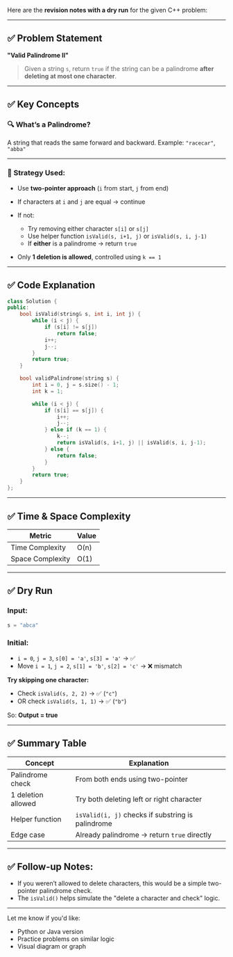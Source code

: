 Here are the **revision notes with a dry run** for the given C++ problem:

---

## ✅ Problem Statement

**"Valid Palindrome II"**

> Given a string `s`, return `true` if the string can be a palindrome **after deleting at most one character**.

---

## ✅ Key Concepts

### 🔍 What’s a Palindrome?

A string that reads the same forward and backward.
Example: `"racecar"`, `"abba"`

---

### 🔁 Strategy Used:

* Use **two-pointer approach** (`i` from start, `j` from end)
* If characters at `i` and `j` are equal → continue
* If not:

  * Try removing either character `s[i]` or `s[j]`
  * Use helper function `isValid(s, i+1, j)` or `isValid(s, i, j-1)`
  * If **either** is a palindrome → return `true`
* Only **1 deletion is allowed**, controlled using `k == 1`

---

## ✅ Code Explanation

```cpp
class Solution {
public:
    bool isValid(string& s, int i, int j) {
        while (i < j) {
            if (s[i] != s[j])
                return false;
            i++;
            j--;
        }
        return true;
    }

    bool validPalindrome(string s) {
        int i = 0, j = s.size() - 1;
        int k = 1;

        while (i < j) {
            if (s[i] == s[j]) {
                i++;
                j--;
            } else if (k == 1) {
                k--;
                return isValid(s, i+1, j) || isValid(s, i, j-1);
            } else {
                return false;
            }
        }
        return true;
    }
};
```

---

## ✅ Time & Space Complexity

| Metric           | Value |
| ---------------- | ----- |
| Time Complexity  | O(n)  |
| Space Complexity | O(1)  |

---

## ✅ Dry Run

### Input:

```cpp
s = "abca"
```

### Initial:

* `i = 0`, `j = 3`, `s[0] = 'a'`, `s[3] = 'a'` → ✅
* Move `i = 1`, `j = 2`, `s[1] = 'b'`, `s[2] = 'c'` → ❌ mismatch

**Try skipping one character:**

* Check `isValid(s, 2, 2)` → ✅ (`"c"`)
* OR check `isValid(s, 1, 1)` → ✅ (`"b"`)

So: **Output = true**

---

## ✅ Summary Table

| Concept            | Explanation                                       |
| ------------------ | ------------------------------------------------- |
| Palindrome check   | From both ends using two-pointer                  |
| 1 deletion allowed | Try both deleting left or right character         |
| Helper function    | `isValid(i, j)` checks if substring is palindrome |
| Edge case          | Already palindrome → return `true` directly       |

---

## ✅ Follow-up Notes:

* If you weren’t allowed to delete characters, this would be a simple two-pointer palindrome check.
* The `isValid()` helps simulate the "delete a character and check" logic.

---

Let me know if you'd like:

* Python or Java version
* Practice problems on similar logic
* Visual diagram or graph
